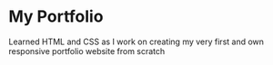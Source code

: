 # My Portfolio 
Learned HTML and CSS as I work on creating my very first and own responsive portfolio website from scratch
